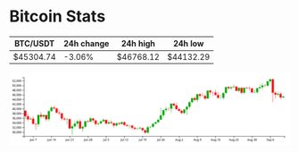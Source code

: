 # Bitcoin Stats

BTC/USDT|24h change|24h high|24h low|
|---|---|---|---|
|$45304.74|-3.06%|$46768.12|$44132.29|

<img src="./chart.svg">
